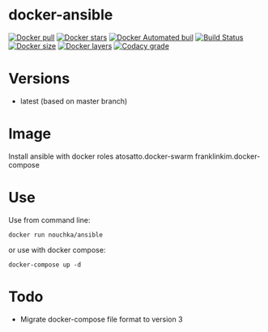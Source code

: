 # docker-ansible
[![Docker pull](https://img.shields.io/docker/pulls/nouchka/ansible)](https://hub.docker.com/r/nouchka/ansible/)
[![Docker stars](https://img.shields.io/docker/stars/nouchka/ansible)](https://hub.docker.com/r/nouchka/ansible/)
[![Docker Automated buil](https://img.shields.io/docker/automated/nouchka/ansible.svg)](https://hub.docker.com/r/nouchka/ansible/)
[![Build Status](https://img.shields.io/travis/com/nouchka/docker-ansible/master)](https://travis-ci.com/github/nouchka/docker-ansible)
[![Docker size](https://img.shields.io/docker/image-size/nouchka/ansible/latest)](https://hub.docker.com/r/nouchka/ansible/)
[![Docker layers](https://img.shields.io/microbadger/layers/nouchka/ansible/latest)](https://hub.docker.com/r/nouchka/ansible/)
[![Codacy grade](https://img.shields.io/codacy/grade/6346121fdf434dc59ac4b50269189c9d)](https://app.codacy.com/manual/nouchka/docker-ansible/dashboard)

# Versions

* latest (based on master branch)

# Image

Install ansible with docker roles atosatto.docker-swarm franklinkim.docker-compose

# Use

Use from command line:

	docker run nouchka/ansible
or use with docker compose:

	docker-compose up -d

# Todo

* Migrate docker-compose file format to version 3
